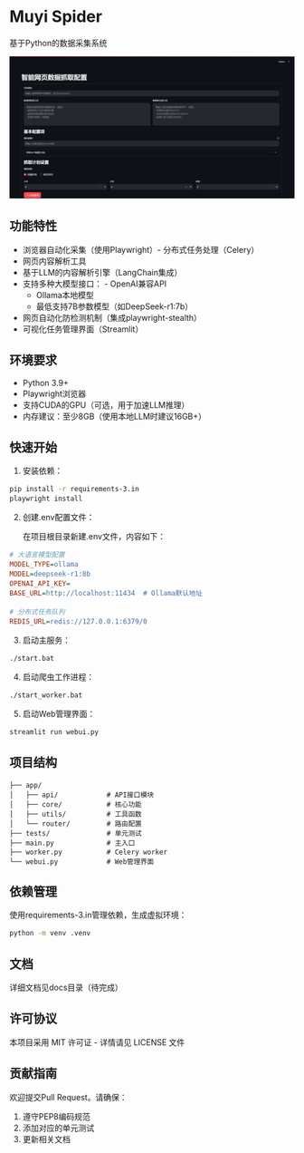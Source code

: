 # Muyi Spider

基于Python的数据采集系统

![webui](img/webui.jpeg)
## 功能特性

- 浏览器自动化采集（使用Playwright）- 分布式任务处理（Celery）
- 网页内容解析工具
- 基于LLM的内容解析引擎（LangChain集成）
- 支持多种大模型接口：  - OpenAI兼容API
  - Ollama本地模型
  - 最低支持7B参数模型（如DeepSeek-r1:7b）
- 网页自动化防检测机制（集成playwright-stealth）
- 可视化任务管理界面（Streamlit）

## 环境要求

- Python 3.9+
- Playwright浏览器
- 支持CUDA的GPU（可选，用于加速LLM推理）
- 内存建议：至少8GB（使用本地LLM时建议16GB+）

## 快速开始
 
1. 安装依赖：
```bash
pip install -r requirements-3.in
playwright install
```

2. 创建.env配置文件：
   
   在项目根目录新建.env文件，内容如下：
```ini
# 大语言模型配置
MODEL_TYPE=ollama
MODEL=deepseek-r1:8b
OPENAI_API_KEY=
BASE_URL=http://localhost:11434  # Ollama默认地址

# 分布式任务队列
REDIS_URL=redis://127.0.0.1:6379/0
```

3. 启动主服务：
```bash
./start.bat
```

4. 启动爬虫工作进程：
```bash
./start_worker.bat
```

5. 启动Web管理界面：
```bash
streamlit run webui.py
```

## 项目结构

```
├── app/
│   ├── api/            # API接口模块
│   ├── core/           # 核心功能
│   ├── utils/          # 工具函数
│   └── router/         # 路由配置
├── tests/              # 单元测试
├── main.py             # 主入口
├── worker.py           # Celery worker
└── webui.py            # Web管理界面
```

## 依赖管理

使用requirements-3.in管理依赖，生成虚拟环境：
```bash
python -m venv .venv
```

## 文档

详细文档见docs目录（待完成）

## 许可协议

本项目采用 MIT 许可证 - 详情请见 LICENSE 文件

## 贡献指南

欢迎提交Pull Request。请确保：
1. 遵守PEP8编码规范
2. 添加对应的单元测试
3. 更新相关文档
